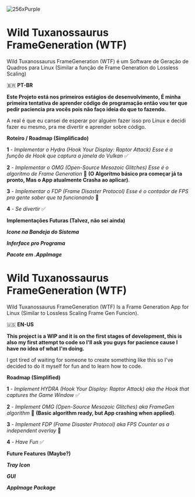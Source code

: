 
![256xPurple](https://github.com/user-attachments/assets/7b8bd99f-f735-47b6-b4ca-59ecb455d264)

# Wild Tuxanossaurus FrameGeneration (WTF)
Wild Tuxanossaurus FrameGeneration (WTF) é um Software de Geração de Quadros para Linux (Similar a função de Frame Generation do Lossless Scaling)

🇧🇷 **PT-BR** 

**Este Projeto está nos primeiros estágios de desenvolvimento, É minha primeira tentativa de aprender código de programação então vou ter que pedir paciencia pra vocês pois não faço ideia do que to fazendo.**

A real é que eu cansei de esperar por alguém fazer isso pro Linux e decidi fazer eu mesmo, pra me divertir e aprender sobre código.

**Roteiro / Roadmap (Simplificado)**

**1** - _Implementar o Hydra (Hook Your Display: Raptor Attack) Esse é a função de Hook que captura a janela do Vulkan_ ✅

**2** - _Implementar o OMG (Open-Source Mesozoic Glitches) Esse é o algoritmo de Frame Generation_ 🚫 **(O Algoritmo básico pra começar já ta pronto, Mas o App atualmente Crasha ao aplicar)**.

**3** - _Implementar o FDP (Frame Disaster Protocol) Esse é o contador de FPS pra gente saber que ta funcionando_ 🚫

**4** - _Se divertir_ ✅

**Implementações Futuras (Talvez, não sei ainda)**

_**Icone na Bandeja do Sistema**_

_**Inferface pro Programa**_

_**Pacote em .AppImage**_

# Wild Tuxanossaurus FrameGeneration (WTF)
Wild Tuxanossaurus FrameGeneration (WTF) Is a Frame Generation App for Linux (Similar to Lossless Scaling Frame Gen Funcion).

🇺🇸 **EN-US**

**This project is a WIP and it is on the first stages of development, this is also my first attempt to code so I'll ask you guys for pacience cause I have no idea of what I'm doing.**

I got tired of waiting for someone to create something like this so I've decided to do it myself for fun and to learn how to code.

**Roadmap (Simplified)**

**1** - _Implement HYDRA (Hook Your Display: Raptor Attack) aka the Hook that captures the Game Window_ ✅

**2** - _Implement OMG (Open-Source Mesozoic Glitches) aka FrameGen algorithm_ 🚫 **(Basic algorithm ready, but App crashing when applied)**.

**3** - _Implement FDP (Frame Disaster Protocol) aka FPS Counter as a independent overlay_ 🚫

**4** - _Have Fun_ ✅

**Future Features (Maybe?)**

_**Tray Icon**_

_**GUI**_

_**AppImage Package**_
